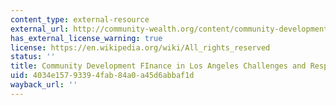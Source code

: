 ```yaml
---
content_type: external-resource
external_url: http://community-wealth.org/content/community-development-finance-los-angeles-challenges-and-responses
has_external_license_warning: true
license: https://en.wikipedia.org/wiki/All_rights_reserved
status: ''
title: Community Development FInance in Los Angeles Challenges and Responses
uid: 4034e157-9339-4fab-84a0-a45d6abbaf1d
wayback_url: ''
---
```

